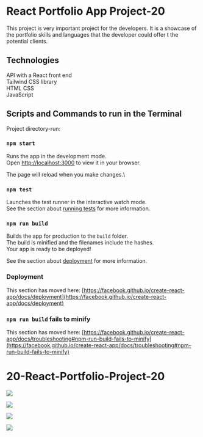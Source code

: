 # React Portfolio App Project-20

This project is very important project for the developers. It is a showcase of the portfolio skills and languages that the developer could offer t the potential clients.

## Technologies 
API with a React front end<br/>
Tailwind CSS library<br/>
HTML CSS<br/>
JavaScript<br/>


## Scripts and Commands to run in the Terminal

Project directory-run:

### `npm start`

Runs the app in the development mode.\
Open [http://localhost:3000](http://localhost:3000) to view it in your browser.

The page will reload when you make changes.\


### `npm test`

Launches the test runner in the interactive watch mode.\
See the section about [running tests](https://facebook.github.io/create-react-app/docs/running-tests) for more information.

### `npm run build`

Builds the app for production to the `build` folder.\
The build is minified and the filenames include the hashes.\
Your app is ready to be deployed!

See the section about [deployment](https://facebook.github.io/create-react-app/docs/deployment) for more information.


### Deployment

This section has moved here: [https://facebook.github.io/create-react-app/docs/deployment](https://facebook.github.io/create-react-app/docs/deployment)

### `npm run build` fails to minify

This section has moved here: [https://facebook.github.io/create-react-app/docs/troubleshooting#npm-run-build-fails-to-minify](https://facebook.github.io/create-react-app/docs/troubleshooting#npm-run-build-fails-to-minify)
# 20-React-Portfolio-Project-20
![](../../../../fedoriouk-imac/OSUbootcamp/git-projects/20-React-Portfolio-Project-20/src/Assets/cover/Screen-Shot-p.1.png)

![](../../../Screen-Shot-p.2.png)

![](../../../Screen-Shot-p.3.png)

![](../../../Screen-Shot-p.4.png)
